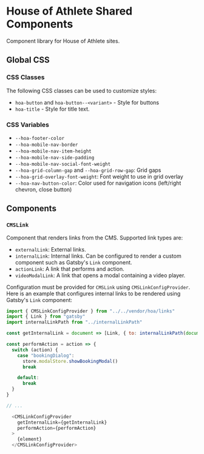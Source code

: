 # House of Athlete Shared Components

Component library for House of Athlete sites.

## Global CSS

### CSS Classes

The following CSS classes can be used to customize styles:

- `hoa-button` and `hoa-button--<variant>` - Style for buttons
- `hoa-title` - Style for title text.

### CSS Variables

- `--hoa-footer-color`
- `--hoa-mobile-nav-border`
- `--hoa-mobile-nav-item-height`
- `--hoa-mobile-nav-side-padding`
- `--hoa-mobile-nav-social-font-weight`
- `--hoa-grid-column-gap` and `--hoa-grid-row-gap`: Grid gaps
- `--hoa-grid-overlay-font-weight`: Font weight to use in grid overlay
- `--hoa-nav-button-color`: Color used for navigation icons (left/right chevron, close button)

## Components

### `CMSLink`

Component that renders links from the CMS. Supported link types are:

- `externalLink`: External links.
- `internalLink`: Internal links. Can be configured to render a custom component such as Gatsby's `Link` component.
- `actionLink`: A link that performs and action.
- `videoModalLink`: A link that opens a modal containing a video player.

Configuration must be provided for `CMSLink` using `CMSLinkConfigProvider`. Here is an example that configures internal links to be rendered using Gatsby's `Link` component:

```javascript
import { CMSLinkConfigProvider } from "../../vendor/hoa/links"
import { Link } from "gatsby"
import internalLinkPath from "../internalLinkPath"

const getInternalLink = document => [Link, { to: internalLinkPath(document) }]

const performAction = action => {
  switch (action) {
    case "bookingDialog":
      store.modalStore.showBookingModal()
      break

    default:
      break
  }
}

// ...

  <CMSLinkConfigProvider
    getInternalLink={getInternalLink}
    performAction={performAction}
  >
    {element}
  </CMSLinkConfigProvider>
```
